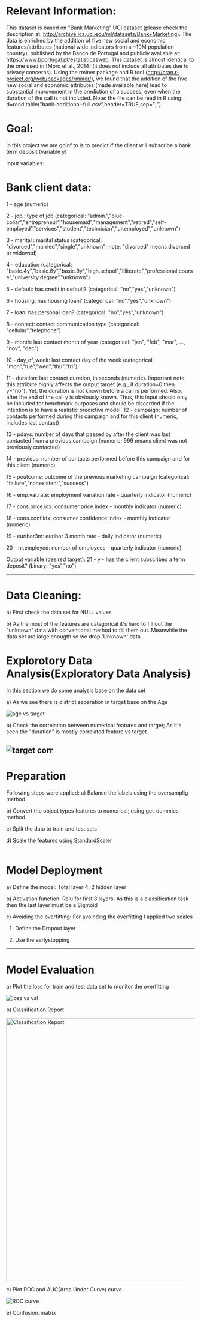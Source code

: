 # Relevant Information:

   This dataset is based on "Bank Marketing" UCI dataset (please check the description at: http://archive.ics.uci.edu/ml/datasets/Bank+Marketing).
   The data is enriched by the addition of five new social and economic features/attributes (national wide indicators from a ~10M population country), published by the Banco de Portugal and publicly available at: https://www.bportugal.pt/estatisticasweb.
   This dataset is almost identical to the one used in [Moro et al., 2014] (it does not include all attributes due to privacy concerns). 
   Using the rminer package and R tool (http://cran.r-project.org/web/packages/rminer/), we found that the addition of the five new social and economic attributes (made available here) lead to substantial improvement in the prediction of a success, even when the duration of the call is not included. Note: the file can be read in R using: d=read.table("bank-additional-full.csv",header=TRUE,sep=";")
   
   # Goal:
   in this project we are goinf to is to predict if the client will subscribe a bank term deposit (variable y)
   
   Input variables:
   # Bank client data:
   1 - age (numeric) 
   
   2 - job : type of job (categorical: "admin.","blue-collar","entrepreneur","housemaid","management","retired","self-employed","services","student","technician","unemployed","unknown")
   
   3 - marital : marital status (categorical: "divorced","married","single","unknown"; note: "divorced" means divorced or widowed)
   
   4 - education (categorical: "basic.4y","basic.6y","basic.9y","high.school","illiterate","professional.course","university.degree","unknown")
   
   5 - default: has credit in default? (categorical: "no","yes","unknown")
   
   6 - housing: has housing loan? (categorical: "no","yes","unknown")
   
   7 - loan: has personal loan? (categorical: "no","yes","unknown")
   
   8 - contact: contact communication type (categorical: "cellular","telephone") 
   
   9 - month: last contact month of year (categorical: "jan", "feb", "mar", ..., "nov", "dec")
   
  10 - day_of_week: last contact day of the week (categorical: "mon","tue","wed","thu","fri")
  
  11 - duration: last contact duration, in seconds (numeric). Important note:  this attribute highly affects the output target (e.g., if duration=0 then y="no"). Yet, the duration is not known before a call is performed. Also, after the end of the call y is obviously known. Thus, this input should only be included for benchmark purposes and should be discarded if the intention is to have a realistic predictive model.
  12 - campaign: number of contacts performed during this campaign and for this client (numeric, includes last contact)
  
  13 - pdays: number of days that passed by after the client was last contacted from a previous campaign (numeric; 999 means client was not previously contacted)
  
  14 - previous: number of contacts performed before this campaign and for this client (numeric)
  
  15 - poutcome: outcome of the previous marketing campaign (categorical: "failure","nonexistent","success")
  
  16 - emp.var.rate: employment variation rate - quarterly indicator (numeric)
  
  17 - cons.price.idx: consumer price index - monthly indicator (numeric)     
  
  18 - cons.conf.idx: consumer confidence index - monthly indicator (numeric)     
  
  19 - euribor3m: euribor 3 month rate - daily indicator (numeric)
  
  20 - nr.employed: number of employees - quarterly indicator (numeric)

  Output variable (desired target):
  21 - y - has the client subscribed a term deposit? (binary: "yes","no")

---------------------------------------------------------------------------------------------------------------------------------
# Data Cleaning: 
a) First check the data set for NULL values

b) As the most of the features are categorical it's hard to fill out the "unknown" data with conventional method to fill them out. Meanwhile the data set are large enougth so we drop 'Unknown' data. 

# Explorotory Data Analysis(Exploratory Data Analysis)
In this section we do some analysis base on the data set

a) As we see there is district separation in target base on the Age 

![age vs target](https://user-images.githubusercontent.com/71351619/132996477-80004a1e-7c6f-40e6-8910-aaa31a102802.png)

b) Check the correlation between numerical features and target; As it's seen the "duration" is mostly correlated feature vs target

![target corr](https://user-images.githubusercontent.com/71351619/132996750-714fa1ef-ef56-4bbc-bfd0-7f6a1791bea7.png)
---------------------------------------------------------------------------------------------------------------------------------
# Preparation
Following steps were applied:
a) Balance the labels using the oversamplig method

b) Convert the object types features to numerical; using get_dummies method

c) Split the data to train and test sets

d) Scale the features using  StandardScaler

---------------------------------------------------------------------------------------------------------------------------------
# Model Deployment

a) Define the model: Total layer 4; 2 hidden layer

b) Activation function: Relu for first 3 layers. As this is a classification task then the last layer must be a Sigmoid

c) Avoiding the overfitting:
For avoinding the overfitting I applied two scales

1. Define the Dropout layer

2. Use the earlystopping

---------------------------------------------------------------------------------------------------------------------------------
# Model Evaluation

a) Plot the loss for train and test data set to monitor the overfitting

![loss vs val](https://user-images.githubusercontent.com/71351619/133952635-a5ab7b7e-5424-44c9-9e7d-26ddc92f7b38.png)


b) Classification Report


<img width="700" alt="Classification Report" src="https://user-images.githubusercontent.com/71351619/133947797-d824ca47-1f49-49a0-99ea-528757c889f0.PNG">


c) Plot ROC and AUC(Area Under Curve) curve

![ROC curve](https://user-images.githubusercontent.com/71351619/133947742-37644023-6b1b-496f-8f3f-16d0ee2228a0.png)







e) Confusion_matrix



